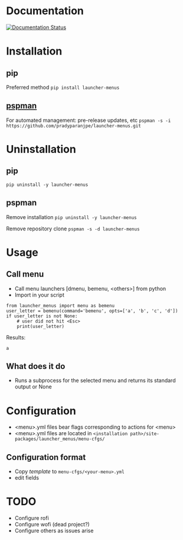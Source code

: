 Documentation
=============

[![Documentation Status](https://readthedocs.org/projects/launcher-menus/badge/?version=latest)](https://launcher-menus.readthedocs.io/?badge=latest)

Installation
============

pip
---

Preferred method `pip install launcher-menus`

[pspman](https://github.com/pradyparanjpe/pspman)
-------------------------------------------------

For automated management: pre-release updates, etc
`pspman -s -i https://github.com/pradyparanjpe/launcher-menus.git`

Uninstallation
==============

pip
---

`pip uninstall -y launcher-menus`

pspman
------

Remove installation `pip uninstall -y launcher-menus`

Remove repository clone `pspman -s -d launcher-menus`

Usage
=====

Call menu
---------

-   Call menu launchers \[dmenu, bemenu, \<others\>\] from python
-   Import in your script

``` {.python tangle="no"}
from launcher_menus import menu as bemenu
user_letter = bemenu(command='bemenu', opts=['a', 'b', 'c', 'd'])
if user_letter is not None:
    # user did not hit <Esc>
    print(user_letter)
```

Results:

``` {.example}
a
```

What does it do
---------------

-   Runs a subprocess for the selected menu and returns its standard
    output or None

Configuration
=============

-   \<menu\>.yml files bear flags corresponding to actions for \<menu\>
-   \<menu\>.yml files are located in
    `<installation path>/site-packages/launcher_menus/menu-cfgs/`

Configuration format
--------------------

-   Copy *template* to `menu-cfgs/<your-menu>.yml`
-   edit fields

TODO
====

-   Configure rofi
-   Configure wofi (dead project?)
-   Configure others as issues arise
